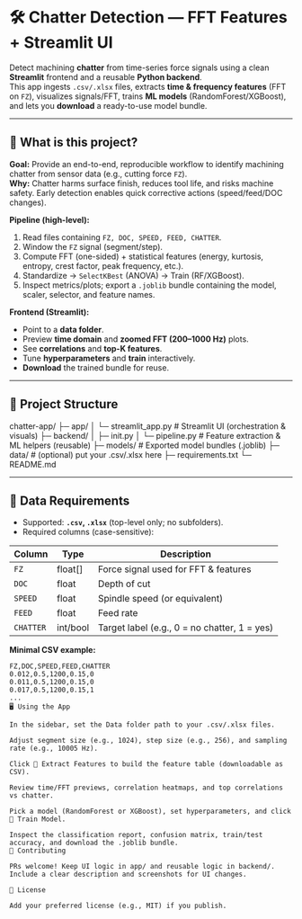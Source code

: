 # 🛠️ Chatter Detection — FFT Features + Streamlit UI

Detect machining **chatter** from time-series force signals using a clean **Streamlit** frontend and a reusable **Python backend**.  
This app ingests `.csv/.xlsx` files, extracts **time & frequency features** (FFT on `FZ`), visualizes signals/FFT, trains **ML models** (RandomForest/XGBoost), and lets you **download** a ready-to-use model bundle.

---

## 🔎 What is this project?

**Goal:** Provide an end-to-end, reproducible workflow to identify machining chatter from sensor data (e.g., cutting force `FZ`).  
**Why:** Chatter harms surface finish, reduces tool life, and risks machine safety. Early detection enables quick corrective actions (speed/feed/DOC changes).

**Pipeline (high-level):**
1. Read files containing `FZ, DOC, SPEED, FEED, CHATTER`.
2. Window the `FZ` signal (segment/step).
3. Compute FFT (one-sided) + statistical features (energy, kurtosis, entropy, crest factor, peak frequency, etc.).
4. Standardize → `SelectKBest` (ANOVA) → Train (RF/XGBoost).
5. Inspect metrics/plots; export a `.joblib` bundle containing the model, scaler, selector, and feature names.

**Frontend (Streamlit):**
- Point to a **data folder**.
- Preview **time domain** and **zoomed FFT (200–1000 Hz)** plots.
- See **correlations** and **top-K features**.
- Tune **hyperparameters** and **train** interactively.
- **Download** the trained bundle for reuse.

---

## 📂 Project Structure

chatter-app/
├─ app/
│ └─ streamlit_app.py # Streamlit UI (orchestration & visuals)
├─ backend/
│ ├─ init.py
│ └─ pipeline.py # Feature extraction & ML helpers (reusable)
├─ models/ # Exported model bundles (.joblib)
├─ data/ # (optional) put your .csv/.xlsx here
├─ requirements.txt
└─ README.md

---

## 🧾 Data Requirements

- Supported: **`.csv`, `.xlsx`** (top-level only; no subfolders).
- Required columns (case-sensitive):

| Column    | Type     | Description                                 |
|-----------|----------|---------------------------------------------|
| `FZ`      | float[]  | Force signal used for FFT & features        |
| `DOC`     | float    | Depth of cut                                |
| `SPEED`   | float    | Spindle speed (or equivalent)               |
| `FEED`    | float    | Feed rate                                   |
| `CHATTER` | int/bool | Target label (e.g., 0 = no chatter, 1 = yes)|

**Minimal CSV example:**
```csv
FZ,DOC,SPEED,FEED,CHATTER
0.012,0.5,1200,0.15,0
0.011,0.5,1200,0.15,0
0.017,0.5,1200,0.15,1
...
🖥️ Using the App

In the sidebar, set the Data folder path to your .csv/.xlsx files.

Adjust segment size (e.g., 1024), step size (e.g., 256), and sampling rate (e.g., 10005 Hz).

Click 🔎 Extract Features to build the feature table (downloadable as CSV).

Review time/FFT previews, correlation heatmaps, and top correlations vs chatter.

Pick a model (RandomForest or XGBoost), set hyperparameters, and click 🚀 Train Model.

Inspect the classification report, confusion matrix, train/test accuracy, and download the .joblib bundle.
🤝 Contributing

PRs welcome! Keep UI logic in app/ and reusable logic in backend/.
Include a clear description and screenshots for UI changes.

📝 License

Add your preferred license (e.g., MIT) if you publish.